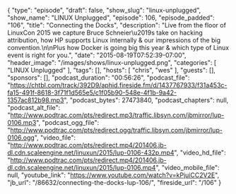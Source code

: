 {
  "type": "episode",
  "draft": false,
  "show_slug": "linux-unplugged",
  "show_name": "LINUX Unplugged",
  "episode": 106,
  "episode_padded": "106",
  "title": "Connecting the Docks",
  "description": "Live from the floor of LinuxCon 2015 we capture Bruce Schneier\u2019s take on hacking attribution, how HP supports Linux internally & our impressions of the big convention.\n\nPlus how Docker is going big this year & which type of Linux event is right for you.",
  "date": "2015-08-19T07:52:39-07:00",
  "header_image": "/images/shows/linux-unplugged.png",
  "categories": [
    "LINUX Unplugged"
  ],
  "tags": [],
  "hosts": [
    "chris",
    "wes"
  ],
  "guests": [],
  "sponsors": [],
  "podcast_duration": "00:56:26",
  "podcast_file": "https://chtbl.com/track/392D9/aphid.fireside.fm/d/1437767933/f31a453c-fa15-491f-8618-3f71f1d565e5/c1f05b90-548e-4f1b-9a42-1357ac812b98.mp3",
  "podcast_bytes": 27473840,
  "podcast_chapters": null,
  "podcast_alt_file": "http://www.podtrac.com/pts/redirect.mp3/traffic.libsyn.com/jbmirror/lup-0106.mp3",
  "podcast_ogg_file": "http://www.podtrac.com/pts/redirect.ogg/traffic.libsyn.com/jbmirror/lup-0106.ogg",
  "video_file": "http://www.podtrac.com/pts/redirect.mp4/201406.jb-dl.cdn.scaleengine.net/linuxun/2015/lup-0106-432p.mp4",
  "video_hd_file": "http://www.podtrac.com/pts/redirect.mp4/201406.jb-dl.cdn.scaleengine.net/linuxun/2015/lup-0106.mp4",
  "video_mobile_file": null,
  "youtube_link": "https://www.youtube.com/watch?v=kPjuiCC2V2E",
  "jb_url": "/86632/connecting-the-docks-lup-106/",
  "fireside_url": "/106"
}

